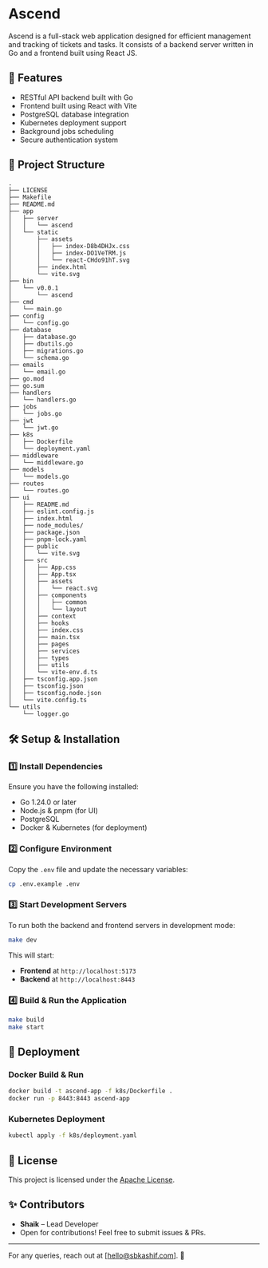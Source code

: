 # Ascend

Ascend is a full-stack web application designed for efficient management and tracking of tickets and tasks. It consists of a backend server written in Go and a frontend built using React JS.

## 🚀 Features
- RESTful API backend built with Go
- Frontend built using React with Vite
- PostgreSQL database integration
- Kubernetes deployment support
- Background jobs scheduling
- Secure authentication system

## 📁 Project Structure
```
.
├── LICENSE
├── Makefile
├── README.md
├── app
│   ├── server
│   │   └── ascend
│   └── static
│       ├── assets
│       │   ├── index-D8b4DHJx.css
│       │   ├── index-DO1VeTRM.js
│       │   └── react-CHdo91hT.svg
│       ├── index.html
│       └── vite.svg
├── bin
│   └── v0.0.1
│       └── ascend
├── cmd
│   └── main.go
├── config
│   └── config.go
├── database
│   ├── database.go
│   ├── dbutils.go
│   ├── migrations.go
│   └── schema.go
├── emails
│   └── email.go
├── go.mod
├── go.sum
├── handlers
│   └── handlers.go
├── jobs
│   └── jobs.go
├── jwt
│   └── jwt.go
├── k8s
│   ├── Dockerfile
│   └── deployment.yaml
├── middleware
│   └── middleware.go
├── models
│   └── models.go
├── routes
│   └── routes.go
├── ui
│   ├── README.md
│   ├── eslint.config.js
│   ├── index.html
│   ├── node_modules/
│   ├── package.json
│   ├── pnpm-lock.yaml
│   ├── public
│   │   └── vite.svg
│   ├── src
│   │   ├── App.css
│   │   ├── App.tsx
│   │   ├── assets
│   │   │   └── react.svg
│   │   ├── components
│   │   │   ├── common
│   │   │   └── layout
│   │   ├── context
│   │   ├── hooks
│   │   ├── index.css
│   │   ├── main.tsx
│   │   ├── pages
│   │   ├── services
│   │   ├── types
│   │   ├── utils
│   │   └── vite-env.d.ts
│   ├── tsconfig.app.json
│   ├── tsconfig.json
│   ├── tsconfig.node.json
│   └── vite.config.ts
└── utils
    └── logger.go
```

## 🛠️ Setup & Installation
### **1️⃣ Install Dependencies**
Ensure you have the following installed:
- Go 1.24.0 or later
- Node.js & pnpm (for UI)
- PostgreSQL
- Docker & Kubernetes (for deployment)

### **2️⃣ Configure Environment**
Copy the `.env` file and update the necessary variables:
```sh
cp .env.example .env
```

### **3️⃣ Start Development Servers**
To run both the backend and frontend servers in development mode:
```sh
make dev
```
This will start:
- **Frontend** at `http://localhost:5173`
- **Backend** at `http://localhost:8443`

### **4️⃣ Build & Run the Application**
```sh
make build
make start
```

## 🚢 Deployment
### **Docker Build & Run**
```sh
docker build -t ascend-app -f k8s/Dockerfile .
docker run -p 8443:8443 ascend-app
```

### **Kubernetes Deployment**
```sh
kubectl apply -f k8s/deployment.yaml
```

## 📜 License
This project is licensed under the [Apache License](LICENSE).

## ✨ Contributors
- **Shaik** – Lead Developer
- Open for contributions! Feel free to submit issues & PRs.

---
For any queries, reach out at [hello@sbkashif.com]. 🚀

